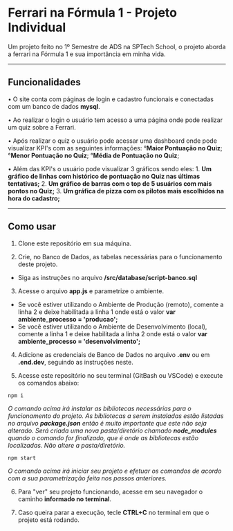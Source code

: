 # Ferrari na Fórmula 1 - Projeto Individual

Um projeto feito no 1º Semestre de ADS na SPTech School, o projeto aborda a ferrari na Fórmula 1 e sua importância em minha vida.

<hr>

## Funcionalidades

• O site conta com páginas de login e cadastro funcionais e conectadas com um banco de dados **mysql**.

• Ao realizar o login o usuário tem acesso a uma página onde pode realizar um quiz sobre a Ferrari.

• Após realizar o quiz o usuário pode acessar uma dashboard onde pode visualizar KPI's com as seguintes informações:
    °**Maior Pontuação no Quiz**;
    °**Menor Pontuação no Quiz**;
    °**Média de Pontuação no Quiz**;

• Além das KPI's o usuário pode visualizar 3 gráficos sendo eles:
    1. **Um gráfico de linhas com histórico de pontuação no Quiz nas últimas tentativas;**
    2. **Um gráfico de barras com o top de 5 usuários com mais pontos no Quiz;**
    3. **Um gráfica de pizza com os pilotos mais escolhidos na hora do cadastro;**

<hr>

## Como usar

1. Clone este repositório em sua máquina.


2. Crie, no Banco de Dados, as tabelas necessárias para o funcionamento deste projeto.
- Siga as instruções no arquivo **/src/database/script-banco.sql**


3. Acesse o arquivo **app.js** e parametrize o ambiente.
- Se você estiver utilizando o Ambiente de Produção (remoto), comente a linha 2 e deixe habilitada a linha 1 onde está o valor **var ambiente_processo = 'producao';**
- Se você estiver utilizando o Ambiente de Desenvolvimento (local), comente a linha 1 e deixe habilitada a linha 2 onde está o valor **var ambiente_processo = 'desenvolvimento';**

4. Adicione as credenciais de Banco de Dados no arquivo **.env** ou em **.end.dev**, seguindo as instruções neste.

5. Acesse este repositório no seu terminal (GitBash ou VSCode) e execute os comandos abaixo:

```
npm i
``` 
_O comando acima irá instalar as bibliotecas necessárias para o funcionamento do projeto. As bibliotecas a serem instaladas estão listadas no arquivo **package.json** então é muito importante que este não seja alterado. Será criada uma nova pasta/diretório chamado **node_modules** quando o comando for finalizado, que é onde as bibliotecas estão localizadas. Não altere a pasta/diretório._

```
npm start
``` 

_O comando acima irá iniciar seu projeto e efetuar os comandos de acordo com a sua parametrização feita nos passos anteriores._

6. Para "ver" seu projeto funcionando, acesse em seu navegador o caminho **informado no terminal**.

7. Caso queira parar a execução, tecle **CTRL+C** no terminal em que o projeto está rodando.